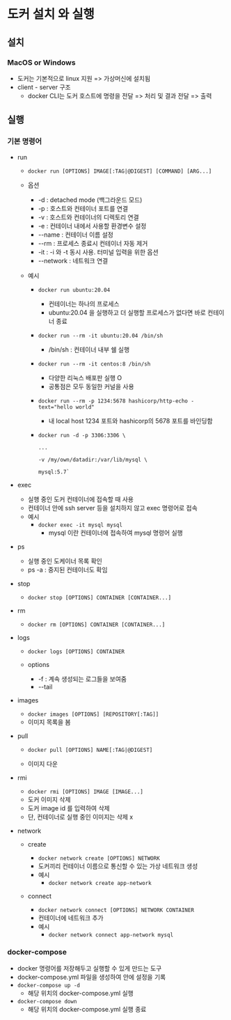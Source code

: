 # 도커 설치 와 실행



## 설치



### MacOS or Windows

- 도커는 기본적으로 linux 지원 => 가상머신에 설치됨
- client - server 구조
  - docker CLI는 도커 호스트에 명령을 전달 => 처리 및 결과 전달 => 출력



## 실행



### 기본 명령어

- run
  - `docker run [OPTIONS] IMAGE[:TAG|@DIGEST] [COMMAND] [ARG...]`
  
  - 옵션
    - -d : detached mode (백그라운드 모드)
    - -p : 호스트와 컨테이너 포트를 연결
    - -v : 호스트와 컨테이너의 디렉토리 연결
    - -e : 컨테이너 내에서 사용할 환경변수 설정
    - --name : 컨테이너 이름 설정
    - --rm : 프로세스 종료시 컨테이너 자동 제거
    - -it : -i 와 -t 동시 사용. 터미널 입력을 위한 옵션
    - --network : 네트워크 연결
    
  - 예시
    - `docker run ubuntu:20.04 `
      - 컨테이너는 하나의 프로세스
      - ubuntu:20.04 을 실행하고 더 실행할 프로세스가 없다면 바로 컨테이너 종료
      
    - `docker run --rm -it ubuntu:20.04 /bin/sh`
      - /bin/sh : 컨테이너 내부 쉘 실행
      
    - `docker run --rm -it centos:8 /bin/sh`
      - 다양한 리눅스 배포판 실행 O
      - 공통점은 모두 동일한 커널을 사용
      
    - `docker run --rm -p 1234:5678 hashicorp/http-echo -text="hello world"`
      - 내 local host 1234  포트와 hashicorp의 5678 포트를 바인딩함
      
    - ```shell
      docker run -d -p 3306:3306 \
      
      ...
      
      -v /my/own/datadir:/var/lib/mysql \
      
      mysql:5.7`
      ```
  
- exec
  - 실행 중인 도커 컨테이너에 접속할 때 사용
  - 컨테이너 안에 ssh server 등을 설치하지 않고 exec 명령어로 접속
  - 예시
    - `docker exec -it mysql mysql`
      - mysql 이란 컨테이너에 접속하여 mysql 명령어 실행
  
- ps
  
  - 실행 중인 도케이너  목록 확인
  - ps -a : 중지된 컨테이너도 확임
  
- stop

  - `docker stop [OPTIONS] CONTAINER [CONTAINER...]`

- rm

  - `docker rm [OPTIONS] CONTAINER [CONTAINER...]`

- logs

  - `docker logs [OPTIONS] CONTAINER`

  - options
    - -f : 계속 생성되는 로그들을 보여줌
    - --tail

- images

  - `docker images [OPTIONS] [REPOSITORY[:TAG]]`
  - 이미지 목록을 봄

- pull

  - `docker pull [OPTIONS] NAME[:TAG|@DIGEST]`

  - 이미지 다운

- rmi

  - `docker rmi [OPTIONS] IMAGE [IMAGE...]`
  - 도커 이미지 삭제
  - 도커 image id 를 입력하여 삭제
  - 단, 컨테이너로 실행 중인 이미지는 삭제 x

- network 

  - create
    - `docker network create [OPTIONS] NETWORK`
    - 도커끼리 컨테이너 이름으로 통신할 수 있는 가상 네트워크 생성
    - 예시
      - `docker network create app-network`

  - connect
    - `docker network connect [OPTIONS] NETWORK CONTAINER`
    - 컨테이너에 네트워크 추가
    - 예시
      - `docker network connect app-network mysql`




### docker-compose

- docker 명령어를 저장해두고 실행할 수 있게 만드는 도구
- docker-compose.yml 파일을 생성하여 안에 설정을 기록
- `docker-compose up -d`
  - 해당 위치의 docker-compose.yml 실행
- `docker-compose down`
  - 해당 위치의 docker-compose.yml 실행 종료





